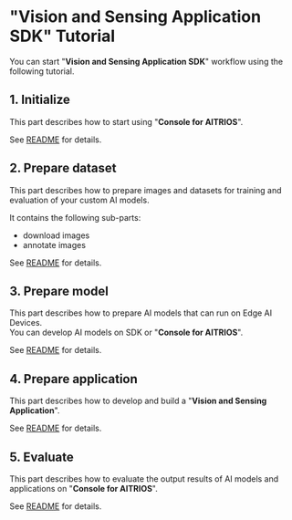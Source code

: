 # "**Vision and Sensing Application SDK**" Tutorial
You can start "**Vision and Sensing Application SDK**" workflow using the following tutorial.

## 1. Initialize
This part describes how to start using "**Console for AITRIOS**".

See [README](./1_initialize/README.md) for details.

## 2. Prepare dataset
This part describes how to prepare images and datasets for training and evaluation of your custom AI models.

It contains the following sub-parts:
- download images
- annotate images

See [README](./2_prepare_dataset/README.md) for details.

## 3. Prepare model
This part describes how to prepare AI models that can run on Edge AI Devices. <br>
You can develop AI models on SDK or "**Console for AITRIOS**".

See [README](3_prepare_model/README.md) for details.

## 4. Prepare application
This part describes how to develop and build a "**Vision and Sensing Application**".<br>

See [README](./4_prepare_application/README.md) for details.

## 5. Evaluate
This part describes how to evaluate the output results of AI models and applications on "**Console for AITRIOS**". <br>

See [README](./5_evaluate/README.md) for details.
